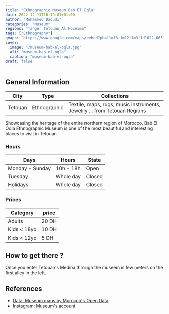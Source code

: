 ```yaml
---
title: "Ethnographic Museum Bab El Oqla"
date: 2022-12-11T16:19:01+01:00
author: "Mohammed Daoudi"
categories: "Museum"
regions: "Tanger Tetouan Al Hoceima"
tags: ["Ethnography"]
gmaps: "https://www.google.com/maps/embed?pb=!1m18!1m12!1m3!1d1622.6651941586415!2d-5.3639963!3d35.5702363!2m3!1f0!2f0!3f0!3m2!1i1024!2i768!4f13.1!3m3!1m2!1s0xd0b425a5c5fe793%3A0x178f238522fb39c4!2sEthnographic%20Museum!5e0!3m2!1sen!2sma!4v1670772128518!5m2!1sen!2sma"
cover:
  image: "/museum-bab-el-oqla.jpg"
  alt: "museum-bab-el-oqla"
  caption: "museum-bab-el-oqla"
draft: false
---
```


## General Information

| City    | Type         | Collections                                                              |
| ---     | ---          | ---                                                                      |
| Tetouan | Ethnographic | Textile, maps, rugs, music instruments, Jewelry ... from Tetouan Regions |

Showcasing the heritage of the entire northern region of Morocco, Bab El Oqla Ethnographic Museum is one of the most beautiful and interesting places to visit in Tetouan.

### Hours

| Days            | Hours     | State  |
| ---             | ---       | ---    |
| Monday - Sunday | 10h - 18h | Open   |
| Tuesday         | Whole day | Closed |
| Holidays        | Whole day | Closed |

### Prices

| Category    | price |
| ---         | ---   |
| Adults      | 20 DH |
| Kids < 18yo | 10 DH |
| Kids < 12yo | 5 DH  |

## How to get there ?
Once you enter Tetouan's Medina through the museem is few meters on the first alley in the left.

## References
- [Data: Museum maps by Morocco's Open Data](https://data.gov.ma/data/fr/dataset/cartographie-des-musees-au-maroc/resource/2a38c716-5217-46f8-b648-c26e6692149c)
- [Instagram: Museum's account](https://www.instagram.com/museebabeloqla/)


